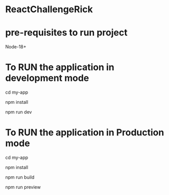 # ReactChallengeRick

# pre-requisites to run project
Node-18+

# To RUN the application in development mode

cd my-app

npm install

npm run dev


# To RUN the application in Production mode

cd my-app

npm install

npm run build

npm run preview